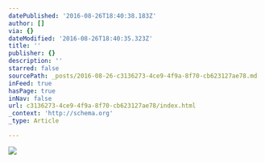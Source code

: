 ```yaml
---
datePublished: '2016-08-26T18:40:38.183Z'
author: []
via: {}
dateModified: '2016-08-26T18:40:35.323Z'
title: ''
publisher: {}
description: ''
starred: false
sourcePath: _posts/2016-08-26-c3136273-4ce9-4f9a-8f70-cb623127ae78.md
inFeed: true
hasPage: true
inNav: false
url: c3136273-4ce9-4f9a-8f70-cb623127ae78/index.html
_context: 'http://schema.org'
_type: Article

---
```

![](https://the-grid-user-content.s3-us-west-2.amazonaws.com/8a828b32-1d8d-41b1-8738-fa37606d8913.jpg)